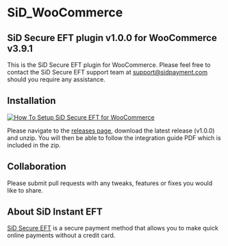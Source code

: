 # SiD_WooCommerce
## SiD Secure EFT plugin v1.0.0 for WooCommerce v3.9.1

This is the SiD Secure EFT plugin for WooCommerce. Please feel free to contact the SiD Secure EFT support team at support@sidpayment.com should you require any assistance.

## Installation
[![How To Setup SiD Secure EFT for WooCommerce](https://www.appinlet.com/wp-content/uploads/2020/03/How-To-Setup-SiD-Secure-EFT-for-WooCommerce-scaled.jpg)](https://www.youtube.com/watch?v=zc9vPePRrfQ "How To Setup SiD Secure EFT for WooCommerce")

Please navigate to the [releases page](https://github.com/SiD-Instant-EFT/SiD_WooCommerce/releases), download the latest release (v1.0.0) and unzip. You will then be able to follow the integration guide PDF which is included in the zip.

## Collaboration

Please submit pull requests with any tweaks, features or fixes you would like to share.

## About SiD Instant EFT

[SiD Secure EFT](https://sidpayment.com/) is a secure payment method that allows you to make quick online payments without a credit card.
